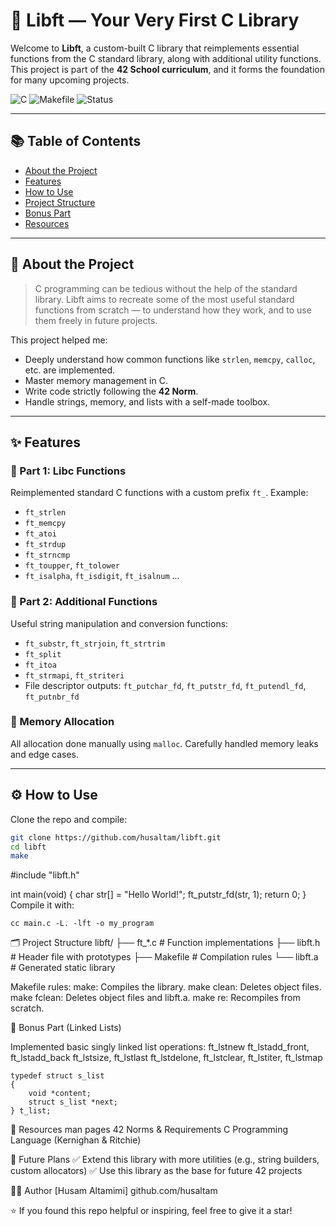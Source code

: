 # 💫 Libft — Your Very First C Library

Welcome to **Libft**, a custom-built C library that reimplements essential functions from the C standard library, along with additional utility functions. This project is part of the **42 School curriculum**, and it forms the foundation for many upcoming projects.

![C](https://img.shields.io/badge/language-C-blue.svg)
![Makefile](https://img.shields.io/badge/build-Makefile-yellow.svg)
![Status](https://img.shields.io/badge/status-completed-brightgreen.svg)

---

## 📚 Table of Contents

- [About the Project](#about-the-project)
- [Features](#features)
- [How to Use](#how-to-use)
- [Project Structure](#project-structure)
- [Bonus Part](#bonus-part)
- [Resources](#resources)

---

## 🧠 About the Project

> C programming can be tedious without the help of the standard library.
> Libft aims to recreate some of the most useful standard functions from scratch — to understand how they work, and to use them freely in future projects.

This project helped me:
- Deeply understand how common functions like `strlen`, `memcpy`, `calloc`, etc. are implemented.
- Master memory management in C.
- Write code strictly following the **42 Norm**.
- Handle strings, memory, and lists with a self-made toolbox.

---

## ✨ Features

### 🔹 Part 1: Libc Functions

Reimplemented standard C functions with a custom prefix `ft_`. Example:

- `ft_strlen`
- `ft_memcpy`
- `ft_atoi`
- `ft_strdup`
- `ft_strncmp`
- `ft_toupper`, `ft_tolower`
- `ft_isalpha`, `ft_isdigit`, `ft_isalnum` ...

### 🔸 Part 2: Additional Functions

Useful string manipulation and conversion functions:

- `ft_substr`, `ft_strjoin`, `ft_strtrim`
- `ft_split`
- `ft_itoa`
- `ft_strmapi`, `ft_striteri`
- File descriptor outputs: `ft_putchar_fd`, `ft_putstr_fd`, `ft_putendl_fd`, `ft_putnbr_fd`

### 🧪 Memory Allocation

All allocation done manually using `malloc`. Carefully handled memory leaks and edge cases.

---

## ⚙️ How to Use

Clone the repo and compile:

```bash
git clone https://github.com/husaltam/libft.git
cd libft
make
```
#include "libft.h"

int main(void)
{
    char str[] = "Hello World!";
    ft_putstr_fd(str, 1);
    return 0;
}
Compile it with:
```
cc main.c -L. -lft -o my_program
```

🗂 Project Structure
libft/
├── ft_*.c              # Function implementations
├── libft.h             # Header file with prototypes
├── Makefile            # Compilation rules
└── libft.a             # Generated static library

Makefile rules:
  make: Compiles the library.
  make clean: Deletes object files.
  make fclean: Deletes object files and libft.a.
  make re: Recompiles from scratch.

🎁 Bonus Part (Linked Lists)

Implemented basic singly linked list operations:
  ft_lstnew
  ft_lstadd_front, ft_lstadd_back
  ft_lstsize, ft_lstlast
  ft_lstdelone, ft_lstclear, ft_lstiter, ft_lstmap
```
typedef struct s_list
{
    void *content;
    struct s_list *next;
} t_list;
```
🔗 Resources
man pages
42 Norms & Requirements
C Programming Language (Kernighan & Ritchie)

🚀 Future Plans
✅ Extend this library with more utilities (e.g., string builders, custom allocators)
✅ Use this library as the base for future 42 projects

👨‍💻 Author
[Husam Altamimi]
github.com/husaltam

⭐ If you found this repo helpful or inspiring, feel free to give it a star!
